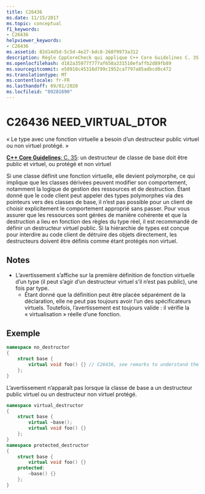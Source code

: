 ```yaml
---
title: C26436
ms.date: 11/15/2017
ms.topic: conceptual
f1_keywords:
- C26436
helpviewer_keywords:
- C26436
ms.assetid: 82d14d5d-5c5d-4e27-bdc8-268f9973a312
description: Règle CppCoreCheck qui applique C++ Core Guidelines C. 35
ms.openlocfilehash: d182a35977f777af658a331510efaffb2d89fb89
ms.sourcegitcommit: e58918c45316d799c1952ca7797a85adbcd0c472
ms.translationtype: MT
ms.contentlocale: fr-FR
ms.lasthandoff: 09/01/2020
ms.locfileid: "89281690"
---
```

# <a name="c26436-need_virtual_dtor"></a>C26436 NEED_VIRTUAL_DTOR

« Le type avec une fonction virtuelle a besoin d’un destructeur public virtuel ou non virtuel protégé. »

[ **C++ Core Guidelines**: C. 35](https://github.com/isocpp/CppCoreGuidelines/blob/master/CppCoreGuidelines.md#c35-a-base-class-destructor-should-be-either-public-and-virtual-or-protected-and-non-virtual): un destructeur de classe de base doit être public et virtuel, ou protégé et non virtuel

Si une classe définit une fonction virtuelle, elle devient polymorphe, ce qui implique que les classes dérivées peuvent modifier son comportement, notamment la logique de gestion des ressources et de destruction. Étant donné que le code client peut appeler des types polymorphes via des pointeurs vers des classes de base, il n’est pas possible pour un client de choisir explicitement le comportement approprié sans passer. Pour vous assurer que les ressources sont gérées de manière cohérente et que la destruction a lieu en fonction des règles du type réel, il est recommandé de définir un destructeur virtuel public. Si la hiérarchie de types est conçue pour interdire au code client de détruire des objets directement, les destructeurs doivent être définis comme étant protégés non virtuel.

## <a name="remarks"></a>Notes

- L’avertissement s’affiche sur la première définition de fonction virtuelle d’un type (il peut s’agir d’un destructeur virtuel s’il n’est pas public), une fois par type.
  - Étant donné que la définition peut être placée séparément de la déclaration, elle ne peut pas toujours avoir l’un des spécificateurs virtuels. Toutefois, l’avertissement est toujours valide : il vérifie la « virtualisation » réelle d’une fonction.

## <a name="example"></a>Exemple
```cpp
namespace no_destructor
{
    struct base {
        virtual void foo() {} // C26436, see remarks to understand the placement of the warning.
    };
}
```

L’avertissement n’apparaît pas lorsque la classe de base a un destructeur public virtuel ou un destructeur non virtuel protégé.
```cpp
namespace virtual_destructor
{
    struct base {
        virtual ~base();
        virtual void foo() {}
    };
}
namespace protected_destructor
{
    struct base {
        virtual void foo() {}
    protected:
        ~base() {}
    };
}
```
